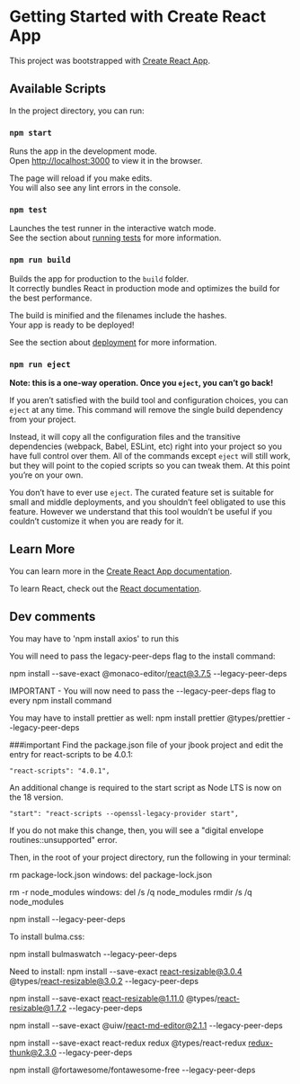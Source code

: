 # Getting Started with Create React App

This project was bootstrapped with [Create React App](https://github.com/facebook/create-react-app).

## Available Scripts

In the project directory, you can run:

### `npm start`

Runs the app in the development mode.\
Open [http://localhost:3000](http://localhost:3000) to view it in the browser.

The page will reload if you make edits.\
You will also see any lint errors in the console.

### `npm test`

Launches the test runner in the interactive watch mode.\
See the section about [running tests](https://facebook.github.io/create-react-app/docs/running-tests) for more information.

### `npm run build`

Builds the app for production to the `build` folder.\
It correctly bundles React in production mode and optimizes the build for the best performance.

The build is minified and the filenames include the hashes.\
Your app is ready to be deployed!

See the section about [deployment](https://facebook.github.io/create-react-app/docs/deployment) for more information.

### `npm run eject`

**Note: this is a one-way operation. Once you `eject`, you can’t go back!**

If you aren’t satisfied with the build tool and configuration choices, you can `eject` at any time. This command will remove the single build dependency from your project.

Instead, it will copy all the configuration files and the transitive dependencies (webpack, Babel, ESLint, etc) right into your project so you have full control over them. All of the commands except `eject` will still work, but they will point to the copied scripts so you can tweak them. At this point you’re on your own.

You don’t have to ever use `eject`. The curated feature set is suitable for small and middle deployments, and you shouldn’t feel obligated to use this feature. However we understand that this tool wouldn’t be useful if you couldn’t customize it when you are ready for it.

## Learn More

You can learn more in the [Create React App documentation](https://facebook.github.io/create-react-app/docs/getting-started).

To learn React, check out the [React documentation](https://reactjs.org/).

## Dev comments

You may have to 'npm install axios' to run this

You will need to pass the legacy-peer-deps flag to the install command:

npm install --save-exact @monaco-editor/react@3.7.5 --legacy-peer-deps

IMPORTANT - You will now need to pass the --legacy-peer-deps flag to every npm install command

You may have to install prettier as well:
npm install prettier @types/prettier --legacy-peer-deps

###important
Find the package.json file of your jbook project and edit the entry for react-scripts to be 4.0.1:

    "react-scripts": "4.0.1",

An additional change is required to the start script as Node LTS is now on the 18 version.

    "start": "react-scripts --openssl-legacy-provider start",

If you do not make this change, then, you will see a "digital envelope routines::unsupported" error.

Then, in the root of your project directory, run the following in your terminal:

rm package-lock.json
windows: del package-lock.json

rm -r node_modules
windows: del /s /q node_modules
rmdir /s /q node_modules

npm install --legacy-peer-deps

To install bulma.css:

npm install bulmaswatch --legacy-peer-deps

Need to install:
npm install --save-exact react-resizable@3.0.4 @types/react-resizable@3.0.2 --legacy-peer-deps

npm install --save-exact react-resizable@1.11.0 @types/react-resizable@1.7.2 --legacy-peer-deps

npm install --save-exact @uiw/react-md-editor@2.1.1 --legacy-peer-deps

npm install --save-exact react-redux redux @types/react-redux redux-thunk@2.3.0 --legacy-peer-deps

npm install @fortawesome/fontawesome-free --legacy-peer-deps
